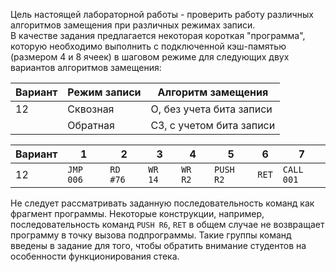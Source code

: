 Цель настоящей лабораторной работы - проверить работу различных алгоритмов замещения при различных режимах записи.  
В качестве задания предлагается некоторая короткая "программа", которую необходимо выполнить с подключенной кэш-памятью (размером 4 и 8 ячеек) в шаговом режиме для следующих двух вариантов алгоритмов замещения:

| Вариант | Режим записи | Алгоритм замещения       |
| ------- | ------------ | ------------------------ |
| 12      | Сквозная     | О, без учета бита записи |
|         | Обратная     | СЗ, с учетом бита записи |
  
| Вариант | 1         | 2        | 3       | 4       | 5         | 6     | 7          |
| ------- | --------- | -------- | ------- | ------- | --------- | ----- | ---------- |
| 12      | `JMP 006` | `RD #76` | `WR 14` | `WR R2` | `PUSH R2` | `RET` | `CALL 001` |
  
Не следует рассматривать заданную последовательность команд как фрагмент программы. Некоторые конструкции, например, последовательность команд `PUSH R6`, `RET` в общем случае не возвращает программу в точку вызова подпрограммы. Такие группы команд введены в задание для того, чтобы обратить внимание студентов на особенности функционирования стека.
